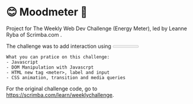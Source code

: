 <h1> 😊 Moodmeter 🙁 </h1>

Project for The Weekly Web Dev Challenge (Energy Meter), led by Leanne Ryba of Scrimba.com .

The challenge was to add interaction using <meter> tag and javascript.
I took a step foward and incorporated a message linked to the meter and did some improvemetns on the style, bringing in a bit of animation and transition.

```
What you can pratice on this challenge:
- Javascript
- DOM Manipulation with Javascrpt
- HTML new tag <meter>, label and input
- CSS animation, transition and media queries
```

For the original challenge code, go to https://scrimba.com/learn/weeklychallenge.
